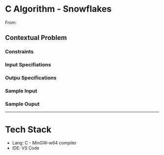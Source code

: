 # C Algorithm - Snowflakes

From: 

## Contextual Problem



### Constraints


### Input Specifiations


### Outpu Specifications


### Sample Input

### Sample Ouput


---

# Tech Stack

* Lang: C - MinGW-w64 compiler
* IDE:  VS Code

